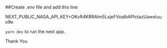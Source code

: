 ##Create .env file and add this line

NEXT_PUBLIC_NASA_API_KEY=OKvft4KRRAIm5LxjeFVoaIbAPlctazUawstuuo9e


``yarn dev`` to run the next app.

Thank You